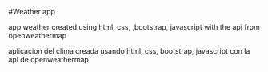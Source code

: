  #Weather app

 app weather created using html, css, ,bootstrap, javascript with the api from openweathermap

 aplicacion del clima creada usando html, css, bootstrap, javascript con la api de openweathermap